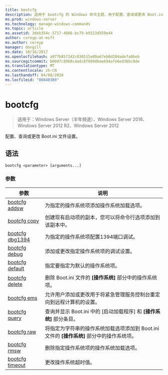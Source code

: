 ```yaml
---
title: bootcfg
description: 适用于 bootcfg 的 Windows 命令主题，用于配置、查询或更改 Boot.ini 文件设置。
ms.prod: windows-server
ms.technology: manage-windows-commands
ms.topic: article
ms.assetid: 3deb354c-5717-4066-bc79-b9323d559e44
author: coreyp-at-msft
ms.author: coreyp
manager: dongill
ms.date: 10/16/2017
ms.openlocfilehash: a977b857242c030515a09a67eb0d284ade7a0beb
ms.sourcegitcommit: b00d7c8968c4adc8f699dbee694afe6ed36bc9de
ms.translationtype: MT
ms.contentlocale: zh-CN
ms.lasthandoff: 04/08/2020
ms.locfileid: "80848380"
---
```

# <a name="bootcfg"></a>bootcfg

>适用于：Windows Server（半年频道）、Windows Server 2016、Windows Server 2012 R2、Windows Server 2012

配置、查询或更改 Boot.ini 文件设置。

## <a name="syntax"></a>语法

```  
bootcfg <parameter> [arguments...]  
```

### <a name="parameters"></a>参数

|参数|说明|  
|-------|--------|  
|[bootcfg addsw](bootcfg-addsw.md)|为指定的操作系统项添加操作系统加载选项。|  
|[bootcfg copy](bootcfg-copy.md)|创建现有启动项的副本，您可以将命令行选项添加到该副本中。|  
|[bootcfg dbg1394](bootcfg-dbg1394.md)|为指定的操作系统项配置1394端口调试。|  
|[bootcfg debug](bootcfg-debug.md)|添加或更改指定操作系统项的调试设置。|  
|[bootcfg default](bootcfg-default.md)|指定要指定为默认的操作系统项。|  
|[bootcfg delete](bootcfg-delete.md)|删除 Boot.ini 文件的 **[操作系统]** 部分中的操作系统项。|  
|[bootcfg ems](bootcfg-ems.md)|允许用户添加或更改用于将紧急管理服务控制台重定向到远程计算机的设置。|  
|[bootcfg query](bootcfg-query.md)|查询并显示 Boot.ini 中的 [启动加载程序] 和 **[操作系统]** 部分条目。|  
|[bootcfg raw](bootcfg-raw.md)|将指定为字符串的操作系统加载选项添加到 Boot.ini 文件的 **[操作系统]** 部分中的操作系统项。|  
|[bootcfg rmsw](bootcfg-rmsw.md)|删除指定操作系统项的操作系统加载选项。|  
|[bootcfg timeout](bootcfg-timeout.md)|更改操作系统超时值。|  
